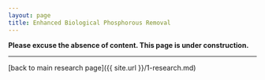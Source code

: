 ```yaml
---
layout: page
title: Enhanced Biological Phosphorous Removal
---
```

**Please excuse the absence of content. This page is under construction.**

___  
[back to main research page]({{ site.url }}/1-research.md)  